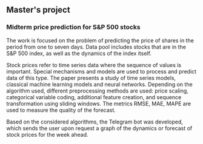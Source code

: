 ## Master's project
### Midterm price prediction for S&P 500 stocks

The work is focused on the problem of predicting the price of shares in the period from one to seven days. Data pool includes stocks that are in the S&P 500 index, as well as the dynamics of the index itself.  

Stock prices refer to time series data where the sequence of values is important. Special mechanisms and models are used to process and predict data of this type. The paper presents a study of time series models, classical machine learning models and neural networks. Depending on the algorithm used, different preprocessing methods are used: price scaling, categorical variable coding, additional feature creation, and sequence transformation using sliding windows. The metrics RMSE, MAE, MAPE are used to measure the quality of the forecast.  

Based on the considered algorithms, the Telegram bot was developed, which sends the user upon request a graph of the dynamics or forecast of stock prices for the week ahead.
